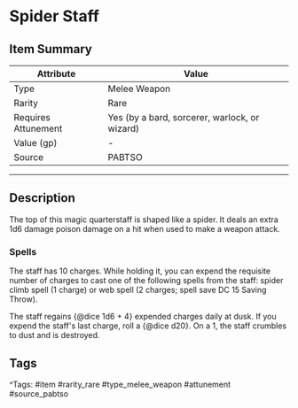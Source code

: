 # Spider Staff

## Item Summary

| Attribute            | Value                        |
|----------------------|------------------------------|
| Type                 | Melee Weapon |
| Rarity               | Rare             |
| Requires Attunement  | Yes (by a bard, sorcerer, warlock, or wizard)                |
| Value (gp)           | -    |
| Source               | PABTSO |

---

## Description

The top of this magic quarterstaff is shaped like a spider. It deals an extra 1d6 damage poison damage on a hit when used to make a weapon attack.

### Spells

The staff has 10 charges. While holding it, you can expend the requisite number of charges to cast one of the following spells from the staff: spider climb spell (1 charge) or web spell (2 charges; spell save DC 15 Saving Throw).

The staff regains {@dice 1d6 + 4} expended charges daily at dusk. If you expend the staff's last charge, roll a {@dice d20}. On a 1, the staff crumbles to dust and is destroyed.

## Tags

^Tags: #item #rarity_rare #type_melee_weapon #attunement #source_pabtso